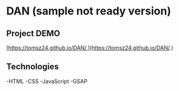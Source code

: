 # DAN (sample not ready version)

## Project DEMO

[https://tomsz24.github.io/DAN/.](https://tomsz24.github.io/DAN/.)

## Technologies
-HTML
-CSS
-JavaScript
-GSAP
